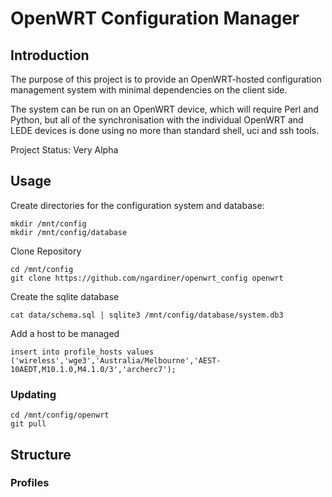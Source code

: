 # OpenWRT Configuration Manager

## Introduction

The purpose of this project is to provide an OpenWRT-hosted configuration management system with minimal dependencies on the client side.

The system can be run on an OpenWRT device, which will require Perl and Python, but all of the synchronisation with the individual OpenWRT and LEDE devices is done using no more than standard shell, uci and ssh tools.

Project Status: Very Alpha

## Usage

Create directories for the configuration system and database:

```
mkdir /mnt/config
mkdir /mnt/config/database
```

Clone Repository
```
cd /mnt/config
git clone https://github.com/ngardiner/openwrt_config openwrt
```

Create the sqlite database
```
cat data/schema.sql | sqlite3 /mnt/config/database/system.db3
```

Add a host to be managed 
```
insert into profile_hosts values ('wireless','wge3','Australia/Melbourne','AEST-10AEDT,M10.1.0,M4.1.0/3','archerc7');
```

### Updating

```
cd /mnt/config/openwrt
git pull
```

## Structure

### Profiles
